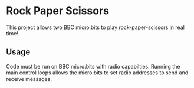 # Rock Paper Scissors
This project allows two BBC micro:bits to play rock-paper-scissors in real time!

## Usage
Code must be run on BBC micro:bits with radio capabilties.
Running the main control loops allows the micro:bits to set radio addresses to send and receive messages.

